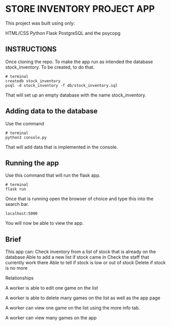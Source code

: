 # STORE INVENTORY PROJECT APP

This project was built using only:

HTML/CSS
Python
Flask
PostgreSQL and the psycopg

## INSTRUCTIONS

Once cloning the repo. To make the app run as intended the database stock_inventory. 
To be created, to do that.

```
# terminal
createdb stock_inventory
psql -d stock_inventory -f db/stock_inventory.sql
```

That will set up an empty database with the name stock_inventory.

## Adding data to the database

Use the command 
```
# terminal
python3 console.py 
```
That will add data that is implemented in the console.

## Running the app

Use this command that will run the flask app.

```
# terminal
flask run
```

Once that is running open the browser of choice and type this into the search bar.

```
localhost:5000
```

You will now be able to view the app.

## Brief

This app can:
Check inventory from a list of stock that is already on the database
Able to add a new list if stock came in
Check the staff that currently work there
Able to tell if stock is low or out of stock
Delete if stock is no more

Relationships

A worker is able to edit one game on the list

A worker is able to delete many games on the list as well as the app page

A worker can view one game on the list using the more info tab.

A worker can view many games on the app 